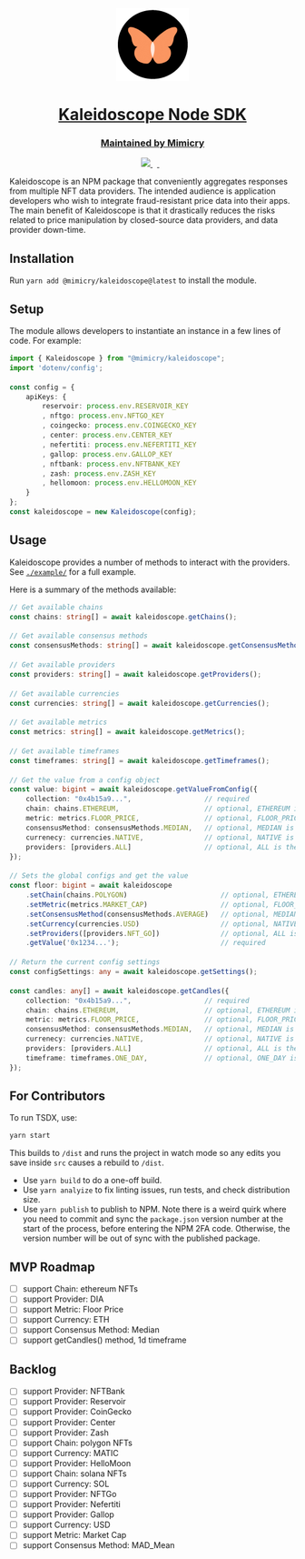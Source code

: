 <p align="center">
  <a href="https://mimicry.org">
    <picture>
      <source media="(prefers-color-scheme: dark)" srcset="https://raw.githubusercontent.com/Mimicry-Protocol/brand-assets/main/animated-logos/Gifs/Web-Res/Circles/Mimicry_logo-color-black_circle_bg-animated.gif">
      <img src="https://raw.githubusercontent.com/Mimicry-Protocol/brand-assets/main/animated-logos/Gifs/Web-Res/Circles/Mimicry_logo-color-black_circle_bg-animated.gif" height="128">
    </picture>
    <h1 align="center">Kaleidoscope Node SDK</h1>
    <h3 align="center">Maintained by Mimicry</h3>
  </a>
</p>
<p align="center">
  <a aria-label="License" href="LICENSE">
    <img src="https://badgen.net/badge/license/GPLv3/pink">
  </a>&nbsp;
  <a aria-label="Size Test" href="https://github.com/Mimicry-Protocol/kaleidoscope/actions/workflows/size.yml">
    <img alt="" src="https://github.com/Mimicry-Protocol/kaleidoscope/actions/workflows/size.yml/badge.svg">
  </a>&nbsp;
  <a aria-label="CI Test" href="https://github.com/Mimicry-Protocol/kaleidoscope/actions/workflows/main.yml">
    <img alt="" src="https://github.com/Mimicry-Protocol/kaleidoscope/actions/workflows/main.yml/badge.svg">
  </a>
</p>


Kaleidoscope is an NPM package that conveniently aggregates responses from multiple NFT data providers. The intended audience is application developers who wish to integrate fraud-resistant price data into their apps. The main benefit of Kaleidoscope is that it drastically reduces the risks related to price manipulation by closed-source data providers, and data provider down-time.


## Installation
Run `yarn add @mimicry/kaleidoscope@latest` to install the module.

## Setup
The module allows developers to instantiate an instance in a few lines of code. For example:
```typescript
import { Kaleidoscope } from "@mimicry/kaleidoscope";
import 'dotenv/config';

const config = {
    apiKeys: {
        reservoir: process.env.RESERVOIR_KEY
        , nftgo: process.env.NFTGO_KEY
        , coingecko: process.env.COINGECKO_KEY
        , center: process.env.CENTER_KEY
        , nefertiti: process.env.NEFERTITI_KEY
        , gallop: process.env.GALLOP_KEY
        , nftbank: process.env.NFTBANK_KEY
        , zash: process.env.ZASH_KEY
        , hellomoon: process.env.HELLOMOON_KEY
    }
};
const kaleidoscope = new Kaleidoscope(config);
```

## Usage
Kaleidoscope provides a number of methods to interact with the providers. See [`./example/`](https://github.com/Mimicry-Protocol/kaleidoscope/blob/main/example/) for a full example.

Here is a summary of the methods available:
```typescript
// Get available chains
const chains: string[] = await kaleidoscope.getChains();

// Get available consensus methods
const consensusMethods: string[] = await kaleidoscope.getConsensusMethods();

// Get available providers
const providers: string[] = await kaleidoscope.getProviders();

// Get available currencies
const currencies: string[] = await kaleidoscope.getCurrencies();

// Get available metrics
const metrics: string[] = await kaleidoscope.getMetrics();

// Get available timeframes
const timeframes: string[] = await kaleidoscope.getTimeframes();

// Get the value from a config object
const value: bigint = await kaleidoscope.getValueFromConfig({
    collection: "0x4b15a9...",                  // required
    chain: chains.ETHEREUM,                     // optional, ETHEREUM is the default
    metric: metrics.FLOOR_PRICE,                // optional, FLOOR_PRICE is the default
    consensusMethod: consensusMethods.MEDIAN,   // optional, MEDIAN is the default
    currenecy: currencies.NATIVE,               // optional, NATIVE is the default
    providers: [providers.ALL]                  // optional, ALL is the default
});

// Sets the global configs and get the value
const floor: bigint = await kaleidoscope
    .setChain(chains.POLYGON)                       // optional, ETHEREUM is the default
    .setMetric(metrics.MARKET_CAP)                  // optional, FLOOR_PRICE is the default
    .setConsensusMethod(consensusMethods.AVERAGE)   // optional, MEDIAN is the default    
    .setCurrency(currencies.USD)                    // optional, NATIVE is the default
    .setProviders([providers.NFT_GO])               // optional, ALL is the default
    .getValue('0x1234...');                         // required

// Return the current config settings
const configSettings: any = await kaleidoscope.getSettings();

const candles: any[] = await kaleidoscope.getCandles({
    collection: "0x4b15a9...",                  // required
    chain: chains.ETHEREUM,                     // optional, ETHEREUM is the default
    metric: metrics.FLOOR_PRICE,                // optional, FLOOR_PRICE is the default
    consensusMethod: consensusMethods.MEDIAN,   // optional, MEDIAN is the default
    currenecy: currencies.NATIVE,               // optional, NATIVE is the default
    providers: [providers.ALL]                  // optional, ALL is the default
    timeframe: timeframes.ONE_DAY,              // optional, ONE_DAY is the default
});
```

## For Contributors

To run TSDX, use:

```bash
yarn start
```

This builds to `/dist` and runs the project in watch mode so any edits you save inside `src` causes a rebuild to `/dist`.

- Use `yarn build` to do a one-off build.
- Use `yarn analyize` to fix linting issues, run tests, and check distribution size.
- Use `yarn publish` to publish to NPM. Note there is a weird quirk where you need to commit and sync the `package.json` version number at the start of the process, before entering the NPM 2FA code. Otherwise, the version number will be out of sync with the published package.


## MVP Roadmap
- [ ] support Chain: ethereum NFTs
- [ ] support Provider: DIA
- [ ] support Metric: Floor Price
- [ ] support Currency: ETH
- [ ] support Consensus Method: Median
- [ ] support getCandles() method, 1d timeframe

## Backlog
- [ ] support Provider: NFTBank
- [ ] support Provider: Reservoir
- [ ] support Provider: CoinGecko
- [ ] support Provider: Center
- [ ] support Provider: Zash
- [ ] support Chain: polygon NFTs
- [ ] support Currency: MATIC
- [ ] support Provider: HelloMoon
- [ ] support Chain: solana NFTs
- [ ] support Currency: SOL
- [ ] support Provider: NFTGo
- [ ] support Provider: Nefertiti
- [ ] support Provider: Gallop
- [ ] support Currency: USD
- [ ] support Metric: Market Cap
- [ ] support Consensus Method: MAD_Mean
